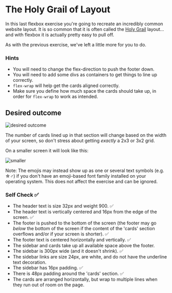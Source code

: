 # The Holy Grail of Layout

In this last flexbox exercise you're going to recreate an incredibly common website layout. It is so common that it is often called the [Holy Grail](https://www.google.com/search?q=holy+grail+layout&tbm=isch&sclient=img) layout... and with flexbox it is actually pretty easy to pull off.

As with the previous exercise, we've left a little more for you to do.

### Hints
- You will need to change the flex-direction to push the footer down.
- You will need to add some divs as containers to get things to line up correctly.
- `flex-wrap` will help get the cards aligned correctly.
-  Make sure you define how much space the cards should take up, in order for `flex-wrap` to work as intended.

## Desired outcome

![desired outcome](./desired-outcome.png)

The number of cards lined up in that section will change based on the width of your screen, so don't stress about getting _exactly_ a 2x3 or 3x2 grid.

On a smaller screen it will look like this:

![smaller](./desired-outcome-smaller.png)

Note: The emojis may instead show up as one or several text symbols (e.g. &#9734;&#9794;) if you don't have an emoji-based font family installed on your operating system. This does not affect the exercise and can be ignored.

### Self Check ✅
- The header text is size 32px and weight 900. ✅
- The header text is vertically centered and 16px from the edge of the screen. ✅
- The footer is pushed to the bottom of the screen (the footer may go _below_ the bottom of the screen if the content of the 'cards' section overflows and/or if your screen is shorter). ✅
- The footer text is centered horizontally and vertically. ✅
- The sidebar and cards take up all available space above the footer.
- The sidebar is 300px wide (and it doesn't shrink). ✅ 
- The sidebar links are size 24px, are white, and do not have the underline text decoration. 
- The sidebar has 16px padding. ✅
- There is 48px padding around the 'cards' section. ✅
- The cards are arranged horizontally, but wrap to multiple lines when they run out of room on the page. 
